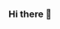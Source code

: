 ### Hi there 👋

<!--
**MirTanveer/Mirtanveer** is a ✨ _special_ ✨ repository because its `README.md` (this file) appears on your GitHub profile.

Here are some ideas to get you started:

- 🔭 I’m currently working on ....Gene Sequencing, Understanding Non-Coding RNA, Secne Understanding
- 🌱 I’m currently learning ....Deep Learning Models, Drug Discovery Models
- 👯 I’m looking to collaborate on ...
- 💬 Ask me about ....Cricket and Politics
- 📫 How to reach me: ...mtanveermir116@gmail.com
- 😄 Pronouns: ...
- ⚡ Fun fact: ...
-->
